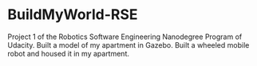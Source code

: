 # BuildMyWorld-RSE
Project 1 of the Robotics Software Engineering Nanodegree Program of Udacity. 
Built a model of my apartment in Gazebo. Built a wheeled mobile robot and housed it in my apartment.
